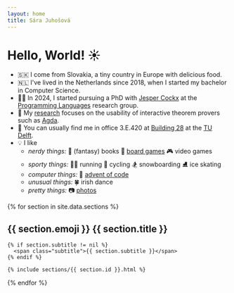 ```yaml
---
layout: home
title: Sára Juhošová
---
```


# Hello, World! ☀️

* 🇸🇰 I come from Slovakia, a tiny country in Europe with delicious food.
* 🇳🇱 I've lived in the Netherlands since 2018, when I started my bachelor in Computer Science.
* 👩‍🎓 In 2024, I started pursuing a PhD with [Jesper Cockx](https://jesper.sikanda.be/) at the [Programming Languages](https://pl.ewi.tudelft.nl/) research group.
* 🧬 My [research](#research) focuses on the usability of interactive theorem provers such as [Agda](https://github.com/agda/agda/).
* 🏢 You can usually find me in office 3.E.420 at [Building 28](https://map.tudelftcampus.nl/nl/poi/wiskunde-informatica-ewi/) at the [TU Delft](https://www.tudelft.nl/).
* 💡 I like
  * *nerdy things:*
      🧙 (fantasy) books
      🎲 [board games](https://boardgamegeek.com/collection/user/sarantja?sort=rank&sortdir=asc&rankobjecttype=subtype&rankobjectid=1&columns=title%7Cthumbnail%7Crank%7Crating%7Cbggrating%7Ccomment%7Ccommands&geekranks=Board%20Game%20Rank&objecttype=thing&ff=1&subtype=boardgame)
      🎮 video games
  * *sporty things:*
      🏃‍♀️ running 
      🚴 cycling 
      🏂 snowboarding 
      ⛸️ ice skating
  * *computer things:* 
      🎅 [advent of code](https://github.com/sarajuhosova/aoc)
  * *unusual things:*
      🍀 irish dance
  * *pretty things:*
      📷 [photos](#pictures)

{% for section in site.data.sections %}

<div id="{{ section.id }}">
    <h2>{{ section.emoji }} {{ section.title }}</h2>

    {% if section.subtitle != nil %}
      <span class="subtitle">{{ section.subtitle }}</span>
    {% endif %}

    {% include sections/{{ section.id }}.html %}
</div>

{% endfor %}
